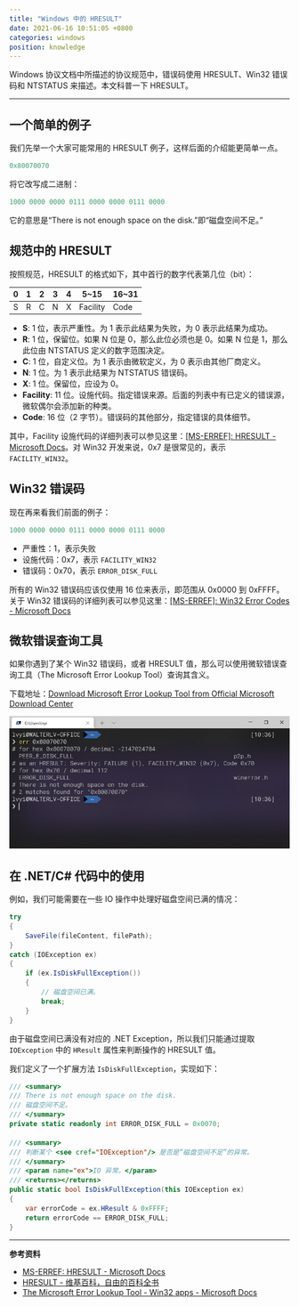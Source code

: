 ```yaml
---
title: "Windows 中的 HRESULT"
date: 2021-06-16 10:51:05 +0800
categories: windows
position: knowledge
---
```


Windows 协议文档中所描述的协议规范中，错误码使用 HRESULT、Win32 错误码和 NTSTATUS 来描述。本文科普一下 HRESULT。

---

<div id="toc"></div>

## 一个简单的例子

我们先举一个大家可能常用的 HRESULT 例子，这样后面的介绍能更简单一点。

```powershell
0x80070070
```

将它改写成二进制：

```powershell
1000 0000 0000 0111 0000 0000 0111 0000
```

<!-- | 0 | 1 | 2 | 3 | 4 | 5 | 6 | 7 | 8 | 9 | 0 | 1 | 2 | 3 | 4 | 5 | 6 | 7 | 8 | 9 | 0 | 1 | 2 | 3 | 4 | 5 | 6 | 7 | 8 | 9 | 0 | 1 |
| - | - | - | - | - | - | - | - | - | - | - | - | - | - | - | - | - | - | - | - | - | - | - | - | - | - | - | - | - | - | - | - |
| 1 | 0 | 0 | 0 | 0 | 0 | 0 | 0 | 0 | 0 | 0 | 0 | 0 | 1 | 1 | 1 | 0 | 0 | 0 | 0 | 0 | 0 | 0 | 0 | 0 | 1 | 1 | 1 | 0 | 0 | 0 | 0 | -->

它的意思是“There is not enough space on the disk.”即“磁盘空间不足。”

## 规范中的 HRESULT

按照规范，HRESULT 的格式如下，其中首行的数字代表第几位（bit）：

| 0 | 1 | 2 | 3 | 4 | 5~15     | 16~31 |
| - | - | - | - | - | -------- | ----- |
| S | R | C | N | X | Facility | Code  |

- **S**: 1 位，表示严重性。为 1 表示此结果为失败，为 0 表示此结果为成功。
- **R**: 1 位，保留位。如果 N 位是 0，那么此位必须也是 0。如果 N 位是 1，那么此位由 NTSTATUS 定义的数字范围决定。
- **C**: 1 位，自定义位。为 1 表示由微软定义，为 0 表示由其他厂商定义。
- **N**: 1 位。为 1 表示此结果为 NTSTATUS 错误码。
- **X**: 1 位。保留位，应设为 0。
- **Facility**: 11 位。设施代码。指定错误来源。后面的列表中有已定义的错误源，微软偶尔会添加新的种类。
- **Code**: 16 位（2 字节）。错误码的其他部分，指定错误的具体细节。

其中，Facility 设施代码的详细列表可以参见这里：[[MS-ERREF]: HRESULT - Microsoft Docs](https://docs.microsoft.com/en-us/openspecs/windows_protocols/ms-erref/0642cb2f-2075-4469-918c-4441e69c548a)。对 Win32 开发来说，0x7 是很常见的，表示 `FACILITY_WIN32`。

## Win32 错误码

现在再来看我们前面的例子：

```powershell
1000 0000 0000 0111 0000 0000 0111 0000
```

- 严重性：1，表示失败
- 设施代码：0x7，表示 `FACILITY_WIN32`
- 错误码：0x70，表示 `ERROR_DISK_FULL`

所有的 Win32 错误码应该仅使用 16 位来表示，即范围从 0x0000 到 0xFFFF。关于 Win32 错误码的详细列表可以参见这里：[[MS-ERREF]: Win32 Error Codes - Microsoft Docs](https://docs.microsoft.com/en-us/openspecs/windows_protocols/ms-erref/18d8fbe8-a967-4f1c-ae50-99ca8e491d2d)

## 微软错误查询工具

如果你遇到了某个 Win32 错误码，或者 HRESULT 值，那么可以使用微软错误查询工具（The Microsoft Error Lookup Tool）查询其含义。

下载地址：[Download Microsoft Error Lookup Tool from Official Microsoft Download Center](https://www.microsoft.com/en-us/download/details.aspx?id=100432)

![错误查询工具](/static/posts/2021-06-16-10-36-42.png)

## 在 .NET/C# 代码中的使用

例如，我们可能需要在一些 IO 操作中处理好磁盘空间已满的情况：

```csharp
try
{
    SaveFile(fileContent, filePath);
}
catch (IOException ex)
{
    if (ex.IsDiskFullException())
    {
        // 磁盘空间已满。
        break;
    }
}
```

由于磁盘空间已满没有对应的 .NET Exception，所以我们只能通过提取 `IOException` 中的 `HResult` 属性来判断操作的 HRESULT 值。

我们定义了一个扩展方法 `IsDiskFullException`，实现如下：

```csharp
/// <summary>
/// There is not enough space on the disk.
/// 磁盘空间不足。
/// </summary>
private static readonly int ERROR_DISK_FULL = 0x0070;

/// <summary>
/// 判断某个 <see cref="IOException"/> 是否是“磁盘空间不足”的异常。
/// </summary>
/// <param name="ex">IO 异常。</param>
/// <returns></returns>
public static bool IsDiskFullException(this IOException ex)
{
    var errorCode = ex.HResult & 0xFFFF;
    return errorCode == ERROR_DISK_FULL;
}
```

---

**参考资料**

- [MS-ERREF: HRESULT - Microsoft Docs](https://docs.microsoft.com/en-us/openspecs/windows_protocols/ms-erref/0642cb2f-2075-4469-918c-4441e69c548a)
- [HRESULT - 维基百科，自由的百科全书](https://zh.wikipedia.org/wiki/HRESULT)
- [The Microsoft Error Lookup Tool - Win32 apps - Microsoft Docs](https://docs.microsoft.com/en-us/windows/win32/debug/system-error-code-lookup-tool)
